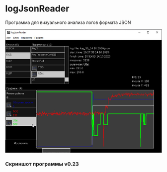 # logJsonReader
Программа для визуального анализа логов формата JSON

![](https://github.com/vectorcs1993/logJsonReader/blob/main/screen_3.jpg)
### Скриншот программы v0.23

